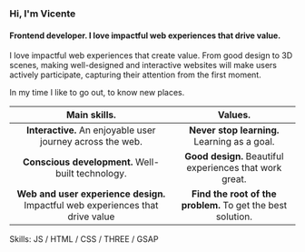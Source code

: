 ### Hi, I'm Vicente
#### Frontend developer. I love impactful web experiences that drive value.

I love impactful web experiences that create value. From good design to 3D scenes, making well-designed and interactive websites will make users actively participate, capturing their attention from the first moment.

In my time I like to go out, to know new places.


Main skills.                  | Values.
:-------------------------:|:-------------------------:
**Interactive.** An enjoyable user journey across the web. | **Never stop learning.** Learning as a goal.
**Conscious development.** Well-built technology. | **Good design.** Beautiful experiences that work great.
**Web and user experience design.** Impactful web experiences that drive value | **Find the root of the problem.** To get the best solution.


Skills: JS / HTML / CSS / THREE / GSAP









<!--
**vicente-astorga/vicente-astorga** is a ✨ _special_ ✨ repository because its `README.md` (this file) appears on your GitHub profile.

Here are some ideas to get you started:

- 🔭 I’m currently working on ...
- 🌱 I’m currently learning ...
- 👯 I’m looking to collaborate on ...
- 🤔 I’m looking for help with ...
- 💬 Ask me about ...
- 📫 How to reach me: ...
- 😄 Pronouns: ...
- ⚡ Fun fact: ...
-->

